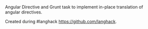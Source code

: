 Angular Directive and Grunt task to implement in-place translation of angular directives.

Created during #langhack https://github.com/langhack.